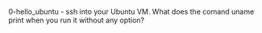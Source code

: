 0-hello_ubuntu - ssh into your Ubuntu VM. What does the comand uname print when you run it without any option?

